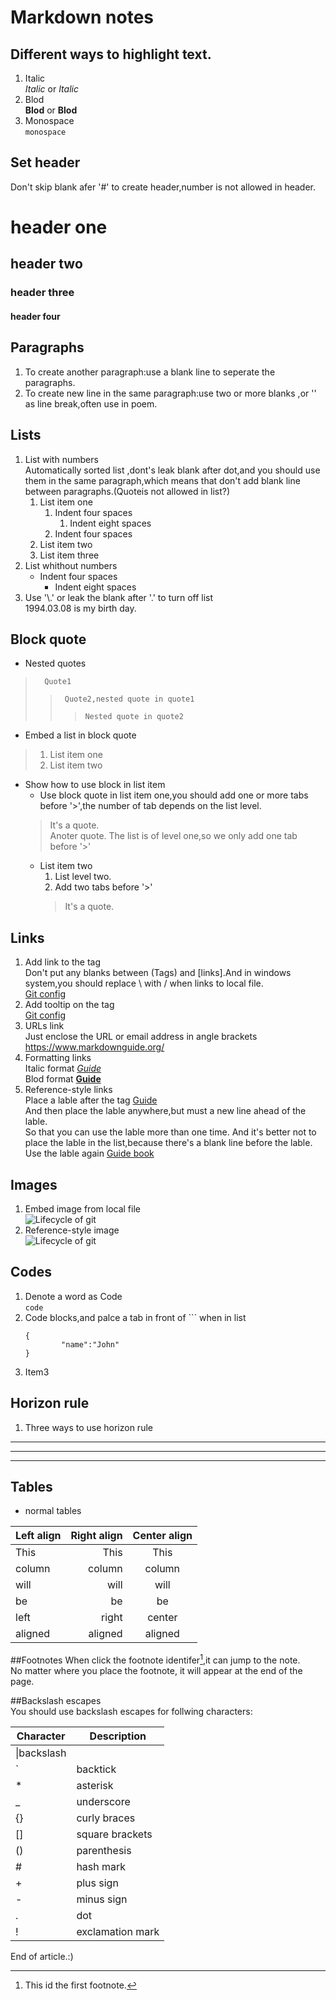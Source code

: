 # Markdown notes 

## Different ways to highlight text.  
1. Italic  
*Italic* or _Italic_
1. Blod  
**Blod** or __Blod__
1. Monospace  
`monospace` 

## Set header  
Don't skip blank afer '#' to create header,number is not allowed in header.
# header one
## 	header two
### header three
#### header four

## Paragraphs  
1. To create another paragraph:use a blank line to seperate the paragraphs.
1. To create new line in the same paragraph:use two or more blanks ,or '\' as line break,often use in poem.  

## Lists  
1. List with numbers  
Automatically sorted list ,dont's leak blank after dot,and you should use them in the same paragraph,which means that don't add blank line between paragraphs.(Quoteis not allowed in list?) 
	1. List item one     
		1. Indent four spaces   
			1. Indent eight spaces  
		1. Indent four spaces
	1. List item two
	1. List item three
1. List whithout numbers
	- Indent four spaces 
		- Indent eight spaces  
1. Use '\\.' or leak the blank after '.' to turn off list  
1994.03.08 is my birth day.
		
## Block quote
- Nested quotes  
>    	Quote1
>>		Quote2,nested quote in quote1
>>>		Nested quote in quote2  

- Embed a list in block quote  
>1. List item one
>2. List item two  
  
- Show how to use block in list item  
	- Use block quote in list item one,you should add one or more tabs before '>',the number of tab depends on the list level.   
	>It's a quote.  
	>Anoter quote. 
	>The list is of level one,so we only add one tab before '>'  
	- List item two
		1. List level two.
		1. Add two tabs before '>'  
		>It's a quote.

## Links  
1. Add link to the tag  
Don't put any blanks between (Tags) and \[links\].And in windows system,you should replace \ with / when links to local file.   
[Git config](C:/Users/lenovo/.gitconfig)  
1. Add tooltip on the tag  
[Git config](C:/Users/lenovo/.gitconfig "The configuratin file of Git")  
1. URLs link  
Just enclose the URL or email address in angle brackets
<https://www.markdownguide.org/>
1. Formatting links  
Italic format *[Guide](https://www.markdownguide.org/)*  
Blod format **[Guide](https://www.markdownguide.org/)**  
1. Reference-style links  
Place a lable after the tag [Guide][lable]   
And then place the lable anywhere,but must a new line ahead of the lable.  
So that you can use the lable more than one time.
And it's better not to place the lable in the list,because there's a blank line before the lable.  
Use the lable again [Guide book][lable]   
<!--A blank line here-->   
[lable]: https://www.markdownguide.org/


## Images  
1. Embed image from local file  
![Lifecycle of git](E:/Git/notes/lifecycle.png) 
2. Reference-style image  
![Lifecycle of git][p1]

[p1]:E:/Git/notes/lifecycle.png
   

## Codes
1. Denote a word as Code   
`code`
1. Code blocks,and palce a tab in front of  \`\`\` when in list    
	```	
	{  
			"name":"John"  
	}
	```  
1. Item3

## Horizon rule
1. Three ways to use horizon rule
***
---
___

## Tables  
-  normal tables  
<!--A blank line here-->
| Left align | Right align | Center align |
|:-----------|------------:|:------------:|
| This       |        This |     This     |
| column     |      column |    column    |
| will       |        will |     will     |
| be         |          be |      be      |
| left       |       right |    center    |
| aligned    |     aligned |    aligned   |

##Footnotes
When click the footnote identifer[^1],it can jump to the note.  
No matter where you place the footnote, it will appear at the end of the page.
[^1]: This id the first footnote.

##Backslash escapes  
You should use backslash escapes for follwing characters: 
<!--A blank line here-->
|Character|Description|
|---------|-----------|
|\|backslash|
|`|backtick|
|*|asterisk|
|_|underscore|
|{}|curly braces|
|[]|square brackets|
|()|parenthesis|
|#|hash mark|
|+|plus sign|
|-|minus sign|
|.|dot|
|!|exclamation mark|

End of article.:)




